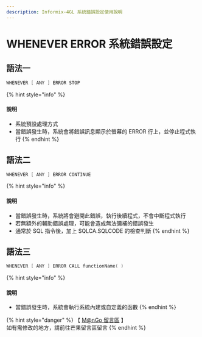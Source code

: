 ```yaml
---
description: Informix-4GL 系統錯誤設定使用說明
---
```


# WHENEVER ERROR 系統錯誤設定

## 語法一

```objectivec
WHENEVER [ ANY ] ERROR STOP
```

{% hint style="info" %}
#### 說明

* 系統預設處理方式
* 當錯誤發生時，系統會將錯誤訊息顯示於螢幕的 ERROR 行上，並停止程式執行
{% endhint %}

## 語法二

```objectivec
WHENEVER [ ANY ] ERROR CONTINUE
```

{% hint style="info" %}
#### 說明

* 當錯誤發生時，系統將會避開此錯誤，執行後續程式，不會中斷程式執行
* 若無額外的輔助錯誤處理，可能會造成無法彌補的錯誤發生
* 通常於 SQL 指令後，加上 SQLCA.SQLCODE 的檢查判斷
{% endhint %}

## 語法三

```objectivec
WHENEVER [ ANY ] ERROR CALL functionName( )
```

{% hint style="info" %}
#### 說明

* 當錯誤發生時，系統會執行系統內建或自定義的函數
{% endhint %}

{% hint style="danger" %}
【 [M@nGo 留言區](https://give0714.pixnet.net/blog/post/46000348-informix-4gl-%E7%B3%BB%E7%B5%B1%E9%8C%AF%E8%AA%A4%E8%A8%AD%E5%AE%9A) 】\
如有需修改的地方，請前往芒果留言區留言
{% endhint %}
